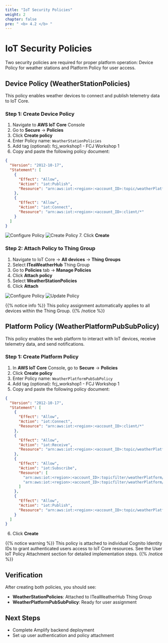 ```yaml
---
title: "IoT Security Policies"
weight: 2
chapter: false
pre: " <b> 4.2 </b> "
---
```


# IoT Security Policies

Two security policies are required for proper platform operation: Device Policy for weather stations and Platform Policy for user access.

## Device Policy (WeatherStationPolicies)

This policy enables weather devices to connect and publish telemetry data to IoT Core.

### Step 1: Create Device Policy

1. Navigate to **AWS IoT Core** Console
2. Go to **Secure** → **Policies**
3. Click **Create policy**
4. Enter Policy name: `WeatherStationPolicies`
5. Add tag (optional): fcj_workshop1 - FCJ Workshop 1
6. Copy and paste the following policy document:

```json
{
  "Version": "2012-10-17",
  "Statement": [
    {
      "Effect": "Allow",
      "Action": "iot:Publish",
      "Resource": "arn:aws:iot:<region>:<account_ID>:topic/weatherPlatform/telemetry/*"
    },
    {
      "Effect": "Allow",
      "Action": "iot:Connect",
      "Resource": "arn:aws:iot:<region>:<account_ID>:client/*"
    }
  ]
}
```
![Configure Policy](/images/4-iotcore/4.png)
![Create Policy](/images/4-iotcore/5.png)
7. Click **Create**

### Step 2: Attach Policy to Thing Group

1. Navigate to IoT Core → **All devices** → **Thing Groups**
2. Select **ITeaWeatherHub** Thing Group
3. Go to **Policies** tab → **Manage Policies**
4. Click **Attach policy**
5. Select **WeatherStationPolicies**
6. Click **Attach**

![Configure Policy](/images/4-iotcore/6.png)
![Update Policy](/images/4-iotcore/7.png)

{{% notice info %}}
This policy assignment automatically applies to all devices within the Thing Group.
{{% /notice %}}

## Platform Policy (WeatherPlatformPubSubPolicy)

This policy enables the web platform to interact with IoT devices, receive telemetry data, and send notifications.

### Step 1: Create Platform Policy

1. In **AWS IoT Core** Console, go to **Secure** → **Policies**
2. Click **Create policy**
3. Enter Policy name: `WeatherPlatformPubSubPolicy`
4. Add tag (optional): fcj_workshop1 - FCJ Workshop 1
5. Copy and paste the following policy document:

```json
{
  "Version": "2012-10-17",
  "Statement": [
    {
      "Effect": "Allow",
      "Action": "iot:Connect",
      "Resource": "arn:aws:iot:<region>:<account_ID>:client/*"
    },
    {
      "Effect": "Allow",
      "Action": "iot:Receive",
      "Resource": "arn:aws:iot:<region>:<account_ID>:topic/weatherPlatform/*"
    },
    {
      "Effect": "Allow",
      "Action": "iot:Subscribe",
      "Resource": [
        "arn:aws:iot:<region>:<account_ID>:topicfilter/weatherPlatform/telemetry/*",
        "arn:aws:iot:<region>:<account_ID>:topicfilter/weatherPlatform/notifications"
      ]
    },
    {
      "Effect": "Allow",
      "Action": "iot:Publish",
      "Resource": "arn:aws:iot:<region>:<account_ID>:topic/weatherPlatform/notifications"
    }
  ]
}
```

6. Click **Create**

{{% notice warning %}}
This policy is attached to individual Cognito Identity IDs to grant authenticated users access to IoT Core resources. See the User IoT Policy Attachment section for detailed implementation steps.
{{% /notice %}}

## Verification

After creating both policies, you should see:

- **WeatherStationPolicies**: Attached to ITeaWeatherHub Thing Group
- **WeatherPlatformPubSubPolicy**: Ready for user assignment

## Next Steps

- Complete Amplify backend deployment
- Set up user authentication and policy attachment
